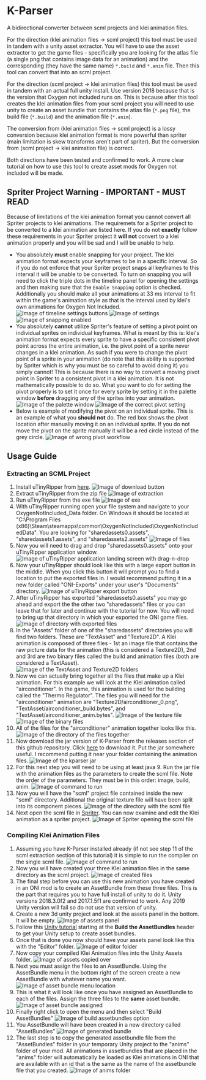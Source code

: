 # K-Parser

A bidirectional converter between scml projects and klei animation files.

For the direction (klei animation files -> scml project) this tool must be used in tandem with a unity asset extractor. You will have to use the asset extractor to get the game files - specifically you are looking for the
atlas file (a single png that contains image data for an animation) and the corresponding (they have the same name)
`*.build` and `*.anim` file. Then this tool can convert that into an scml project.

For the direction (scml project -> klei animation files) this tool must be used in tandem with an actual full unity
install. Use version 2018 because that is the version that Oxygen not included runs on. This is because after this
tool creates the klei animation files from your scml project you will need to use unity to create an asset bundle
that contains the atlas file (`*.png` file), the build file (`*.build`) and the animation file (`*.anim`).

The conversion from (klei animation files -> scml project) is a lossy conversion because klei animation format is more powerful than spriter (main limitation is skew transforms aren't part of spriter). But the conversion from (scml project -> klei animation file) is correct.

Both directions have been tested and confirmed to work. A more clear tutorial on how to use this tool to create asset mods for Oxygen not included will be made.

## Spriter Project Warning - IMPORTANT - MUST READ
Because of limitations of the klei animation format you cannot convert all Spriter projects to klei animations. The requiremets for a Spriter project to be converted to a klei animation are listed here. If you do not **exactly** follow these requirements in your Spriter project it **will not** convert to a klei animation properly and you will be sad and I will be unable to help.
* You absolutely **must** enable snapping for your project. The klei animation format expects your keyframes to be in a specific interval. So if you do not enforce that your Spriter project snaps all keyframes to this interval it will be unable to be converted. To turn on snapping you will need to click the triple dots in the timeline panel for opening the settings and then making sure that the `Enable Snapping` option is checked. Additionally you should make all your animations at 33 ms interval to fit within the game's animation style as that is the interval used by klei's own animations for Oxygen Not Included.
![Image of timeline settings buttons](timeline_settings_buttons.png)
![Image of settings](timeline_settings_enable_snapping.png)
![Image of snapping enabled](snapping_enabled.png)
* You absolutely **cannot** utilize Spriter's feature of setting a pivot point on individual sprites on individual keyframes. What is meant by this is: klei's animation format expects every sprite to have a specific consistent pivot point across the entire animation, i.e. the pivot point of a sprite never changes in a klei animation. As such if you were to change the pivot point of a sprite in your animation (do note that this ability is supported by Spriter which is why you must be so careful to avoid doing it) you simply cannot! This is because there is no way to convert a moving pivot point in Spriter to a consistent pivot in a klei animation. It is not mathematically possible to do so. What you want to do for setting the pivot properly is to set it once for every sprite by setting it in the palette window **before** dragging any of the sprites into your animation.
![Image of the palette window](pivot_correct_0.png)
![Image of the correct pivot setting](pivot_correct_1.png)
* Below is example of modifying the pivot on an individual sprite. This is an example of what you **should not** do. The red box shows the pivot location after manually moving it on an individual sprite. If you do not move the pivot on the sprite manually it will be a red circle instead of the grey circle.
![Image of wrong pivot workflow](pivot_incorrect_0.png)

## Usage Guide

### Extracting an SCML Project

1. Install uTinyRipper from [here](https://github.com/mafaca/UtinyRipper).
![Image of download button](tut_step_0.png)
2. Extract uTinyRipper from the zip file
![Image of extraction](tut_step_1.png)
3. Run uTinyRipper from the exe file
![Image of exe](tut_step_2.png)
4. With uTinyRipper running open your file system and navigate to your OxygenNotIncluded_Data folder. On Windows it should be located at "C:\Program Files (x86)\Steam\steamapps\common\OxygenNotIncluded\OxygenNotIncludedData". You are looking for "sharedassets0.assets", "sharedassets1.assets", and "sharedassets2.assets"
![Image of files](tut_step_3.png)
5. Now you will need to drag and drop "sharedassets0.assets" onto your uTinyRipper application window.
![Image of uTinyRipper application landing screen with drag-n-drop](tut_step_4.png)
6. Now your uTinyRipper should look like this with a large export button in the middle. When you click this button it will prompt you to find a location to put the exported files in. I would recommend putting it in a new folder called "ONI-Exports" under your user's "Documents" directory.
![Image of uTinyRipper export button](tut_step_5.png)
7. After uTinyRipper has exported "sharedassets0.assets" you may go ahead and export the the other two "sharedassets" files or you can leave that for later and continue with the tutorial for now. You will need to bring up that directory in which your exported the ONI game files.
![Image of directory with exported files](tut_step_6.png)
8. In the "Assets" folder of one of the "sharedassets" directories you will find two folders. These are "TextAsset" and "Texture2D". A Klei animation is composed of three files - 1st an image file that contains the raw picture data for the animation (this is considered a Texture2D), 2nd and 3rd are two binary files called the build and animation files (both are considered a TextAsset).
![Image of the TextAsset and Texture2D folders](tut_step_7.png)
9. Now we can actually bring together all the files that make up a Klei animation. For this example we will look at the Klei animation called "airconditioner". In the game, this animation is used for the building called the "Thermo Regulator". The files you will need for the "airconditioner" animation are "Texture2D/airconditioner_0.png", "TextAsset/airconditioner_build.bytes", and "TextAsset/airconditioner_anim.bytes".
![Image of the texture file](tut_step_8a.png)
![Image of the binary files](tut_step_8b.png)
10. All of the files for the "airconditioner" animation together looks like this.
![Image of the directory of the files together](tut_step_9.png)
11. Now download the jar version of K-Parser from the releases section of this github repository. Click [here](https://github.com/daviscook477/kparser/releases) to download it. Put the jar somewhere useful. I recommend putting it near your folder containing the animation files.
![Image of the kparser jar](tut_step_10.png)
12. For this next step you will need to be using at least java 9. Run the jar file with the animation files as the parameters to create the scml file. Note the order of the parameters. They must be in this order: image, build, anim.
![Image of command to run](tut_step_11.png)
13. Now you will have the "scml" project file contained inside the new "scml" directory. Additional the original texture file will have been split into its component pieces.
![Image of the directory with the scml file](tut_step_12.png)
14. Next open the scml file in [Spriter](https://brashmonkey.com/). You can now examine and edit the Klei animation as a spriter project.
![Image of Spriter opening the scml file](tut_step_13.png)

### Compiling Klei Animation Files
1. Assuming you have K-Parser installed already (if not see step 11 of the scml extraction section of this tutorial) it is simple to run the compiler on the single scml file.
![Image of command to run](tut_step_14.png)
2. Now you will have created your three Klei animation files in the same directory as the scml project.
![Image of created files](tut_step_15.png)
3. The final step before you can use this new animation you have created in an ONI mod is to create an AssetBundle from these three files. This is the part that requires you to have full install of unity to do it. Unity versions 2018.3.0f2 and 2017.1.5f1 are confirmed to work. Any 2019 Unity version will fail so do not use that version of unity.
4. Create a new 3d unity project and look at the assets panel in the bottom. It will be empty.
![Image of assets panel](tut_step_16.png)
5. Follow this [Unity tutorial](https://docs.unity3d.com/Manual/AssetBundles-Workflow.html) starting at the **Build the AssetBundles** header to get your Unity setup to create asset bundles.
6. Once that is done you now should have your assets panel look like this with the "Editor" folder.
![Image of editor folder](tut_step_17.png)
7. Now copy your compiled Klei Animation files into the Unity Assets folder.
![Image of assets copied over](tut_step_18.png)
8. Next you must assign the files to an AssetBundle. Using the AssetBundle menu in the bottom right of the screen create a new AssetBundle with whatever name you want.
![Image of asset bundle menu location](tut_step_19.png)
9. This is what it will look like once you have assigned an AssetBundle to each of the files. Assign the three files to the **same** asset bundle.
![Image of asset bundle assigned](tut_step_20.png)
10. Finally right click to open the menu and then select "Build AssetBundles"
![Image of build assetbundles option](tut_step_21.png)
11. You AssetBundle will have been created in a new directory called "AssetBundles"
![Image of generated bundle](tut_step_22.png)
12. The last step is to copy the generated assetbundle file from the "AssetBundles" folder in your temporary Unity project to the "anims" folder of your mod. All animations in assetbundles that are placed in the "anims" folder will automatically be loaded as Klei animations in ONI that are available with an id that is the same as the name of the assetbundle file that you created.
![Image of anims folder](tut_step_23.png)
